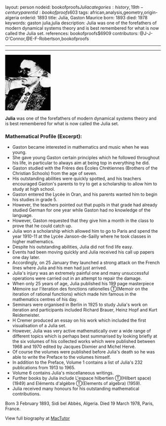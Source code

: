 layout: person
nodeid: bookofproofs$Julia
categories: history,19th-century
parentid: bookofproofs$603
tags: african,analysis,geometry,origin-algeria
orderid: 1893
title: Julia, Gaston Maurice
born: 1893
died: 1978
keywords: gaston julia,julia
description: Julia was one of the forefathers of modern dynamical systems theory and is best remembered for what is now called the Julia set.
references: bookofproofs$6909
contributors: @J-J-O'Connor,@E-F-Robertson,bookofproofs

---



---

![Julia.jpg](https://github.com/bookofproofs/bookofproofs.github.io/blob/main/_sources/_assets/images/portraits/Julia.jpg?raw=true)

**Julia** was one of the forefathers of modern dynamical systems theory and is best remembered for what is now called the Julia set.

### Mathematical Profile (Excerpt):
* Gaston became interested in mathematics and music when he was young.
* She gave young Gaston certain principles which he followed throughout his life, in particular to always aim at being top in everything he did.
* Gaston studied with the Frères des Écoles Chrétiennes (Brothers of the Christian Schools) from the age of seven.
* His outstanding abilities were quickly spotted, and his teachers encouraged Gaston's parents to try to get a scholarship to allow him to study at high school.
* Gaston entered the Lycée in Oran, and his parents wanted him to begin his studies in grade 5.
* However, the teachers pointed out that pupils in that grade had already studied German for one year while Gaston had no knowledge of the language.
* However, Gaston requested that they give him a month in the class to prove that he could catch up.
* Julia won a scholarship which allowed him to go to Paris and spend the year 1910-11 at the Lycée Janson-de-Sailly where he took classes in higher mathematics.
* Despite his outstanding abilities, Julia did not find life easy.
* Events had been moving quickly and Julia received his call up papers one day later.
* Accordingly, on 25 January they launched a strong attack on the French lines where Julia and his men had just arrived.
* Julia's injury was an extremely painful one and many unsuccessful operations were carried out in an attempt to repair the damage.
* When only 25 years of age, Julia published his 199 page masterpiece Mémoire sur l'iteration des fonctions rationelles Ⓣ(Memoir on the iteration of rational functions) which made him famous in the mathematics centres of his day.
* Seminars were organised in Berlin in 1925 to study Julia's work on iteration and participants included Richard Brauer, Heinz Hopf and Kurt Reidemeister.
* H Cremer produced an essay on his work which included the first visualisation of a Julia set.
* However, Julia was very active mathematically over a wide range of different topics which is perhaps best summarised by looking briefly at the six volumes of his collected works which were published between 1968 and 1970 edited by Jacques Dixmier and Michel Hervé.
* Of course the volumes were published before Julia's death so he was able to write the Preface to the volumes himself.
* In addition to the Preface, Volume 1 contains a list of Julia's 232 publications from 1913 to 1965.
* Volume 6 contains Julia's miscellaneous writings.
* Further books by Julia include L'espace hilbertien Ⓣ(Hilbert space) (1949) and Eléments d'algèbre Ⓣ(Elements of algebra) (1959).
* Julia received many honours for his outstanding mathematical contributions.

Born 3 February 1893, Sidi bel Abbès, Algeria. Died 19 March 1978, Paris, France.

View full biography at [MacTutor](https://mathshistory.st-andrews.ac.uk/Biographies/Julia/)
